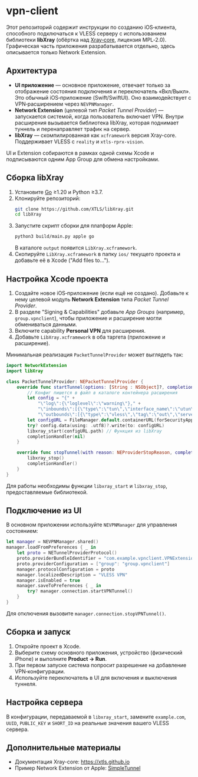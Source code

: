 # vpn-client

Этот репозиторий содержит инструкции по созданию iOS‑клиента, способного подключаться к VLESS серверу с использованием библиотеки **libXray** (обёртка над [Xray‑core](https://github.com/XTLS/Xray-core), лицензия MPL‑2.0). Графическая часть приложения разрабатывается отдельно, здесь описывается только Network Extension.

## Архитектура

* **UI приложение** — основное приложение, отвечает только за отображение состояния подключения и переключатель «Вкл/Выкл». Это обычный iOS‑приложение (Swift/SwiftUI). Оно взаимодействует с VPN‑расширением через `NEVPNManager`.
* **Network Extension** (целевой тип *Packet Tunnel Provider*) — запускается системой, когда пользователь включает VPN. Внутри расширения вызывается библиотека libXray, которая поднимает туннель и перенаправляет трафик на сервер.
* **libXray** — скомпилированная как `xcframework` версия Xray-core. Поддерживает VLESS с `reality` и `xtls-rprx-vision`.

UI и Extension собираются в рамках одной схемы Xcode и подписываются одним App Group для обмена настройками.

## Сборка libXray

1. Установите [Go](https://go.dev/dl/) ≥1.20 и Python ≥3.7.
2. Клонируйте репозиторий:
   ```bash
   git clone https://github.com/XTLS/libXray.git
   cd libXray
   ```
3. Запустите скрипт сборки для платформ Apple:
   ```bash
   python3 build/main.py apple go
   ```
   В каталоге `output` появится `LibXray.xcframework`.
4. Скопируйте `LibXray.xcframework` в папку `ios/` текущего проекта и добавьте её в Xcode ("Add files to…").

## Настройка Xcode проекта

1. Создайте новое iOS‑приложение (если ещё не создано). Добавьте к нему целевой модуль **Network Extension** типа *Packet Tunnel Provider*.
2. В разделе "Signing & Capabilities" добавьте *App Groups* (например, `group.vpnclient`), чтобы приложение и расширение могли обмениваться данными.
3. Включите capability **Personal VPN** для расширения.
4. Добавьте `LibXray.xcframework` в оба таргета (приложение и расширение).

Минимальная реализация `PacketTunnelProvider` может выглядеть так:
```swift
import NetworkExtension
import libXray

class PacketTunnelProvider: NEPacketTunnelProvider {
    override func startTunnel(options: [String : NSObject]?, completionHandler: @escaping (Error?) -> Void) {
        // Конфиг пишется в файл в каталоге контейнера расширения
        let config = "{" +
            "\"log\":{\"loglevel\":\"warning\"}," +
            "\"inbounds\":[{\"type\":\"tun\",\"interface_name\":\"utun\"}]," +
            "\"outbounds\":[{\"type\":\"vless\",\"tag\":\"out\",\"server\":\"example.com\",\"server_port\":443,\"uuid\":\"<UUID>\",\"flow\":\"xtls-rprx-vision\",\"packet_encoding\":\"xudp\",\"security\":\"reality\",\"reality-opts\":{\"public_key\":\"<PUBLIC_KEY>\",\"short_id\":\"<SHORT_ID>\"}}]}";
        let configURL = FileManager.default.containerURL(forSecurityApplicationGroupIdentifier: "group.vpnclient")!.appendingPathComponent("config.json")
        try? config.data(using: .utf8)?.write(to: configURL)
        libxray_start(configURL.path) // Функция из libXray
        completionHandler(nil)
    }

    override func stopTunnel(with reason: NEProviderStopReason, completionHandler: @escaping () -> Void) {
        libxray_stop()
        completionHandler()
    }
}
```
Для работы необходимы функции `libxray_start` и `libxray_stop`, предоставляемые библиотекой.

## Подключение из UI

В основном приложении используйте `NEVPNManager` для управления состоянием:
```swift
let manager = NEVPNManager.shared()
manager.loadFromPreferences { _ in
    let proto = NETunnelProviderProtocol()
    proto.providerBundleIdentifier = "com.example.vpnclient.VPNExtension"
    proto.providerConfiguration = ["group": "group.vpnclient"]
    manager.protocolConfiguration = proto
    manager.localizedDescription = "VLESS VPN"
    manager.isEnabled = true
    manager.saveToPreferences { _ in
        try? manager.connection.startVPNTunnel()
    }
}
```
Для отключения вызовите `manager.connection.stopVPNTunnel()`.

## Сборка и запуск

1. Откройте проект в Xcode.
2. Выберите схему основного приложения, устройство (физический iPhone) и выполните **Product → Run**.
3. При первом запуске система попросит разрешение на добавление VPN‑конфигурации.
4. Используйте переключатель в UI для включения и выключения туннеля.

## Настройка сервера

В конфигурации, передаваемой в `libxray_start`, замените `example.com`, `UUID`, `PUBLIC_KEY` и `SHORT_ID` на реальные значения вашего VLESS сервера.

## Дополнительные материалы

- Документация Xray-core: <https://xtls.github.io>
- Пример Network Extension от Apple: [SimpleTunnel](https://github.com/networkextension/SimpleTunnel)


